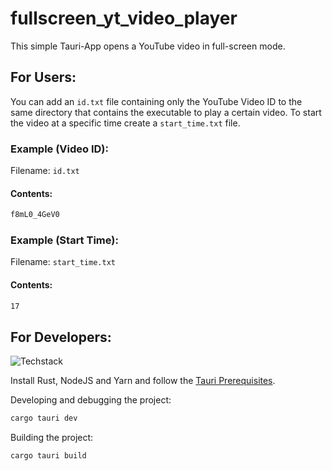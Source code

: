 # fullscreen_yt_video_player

This simple Tauri-App opens a YouTube video in full-screen mode.

## For Users:
You can add an `id.txt` file containing only the YouTube Video ID to the same directory that contains the executable to play a certain video.
To start the video at a specific time create a `start_time.txt` file.

### Example (Video ID):
Filename: `id.txt`

#### Contents:
```txt
f8mL0_4GeV0
```

### Example (Start Time):
Filename: `start_time.txt`

#### Contents:
```txt
17
```

## For Developers:
![Techstack](https://skillicons.dev/icons?i=rust,vue,ts)

Install Rust, NodeJS and Yarn and follow the [Tauri Prerequisites](https://tauri.app/v1/guides/getting-started/prerequisites). 

Developing and debugging the project:
```sh
cargo tauri dev
```

Building the project:
```sh
cargo tauri build
```
